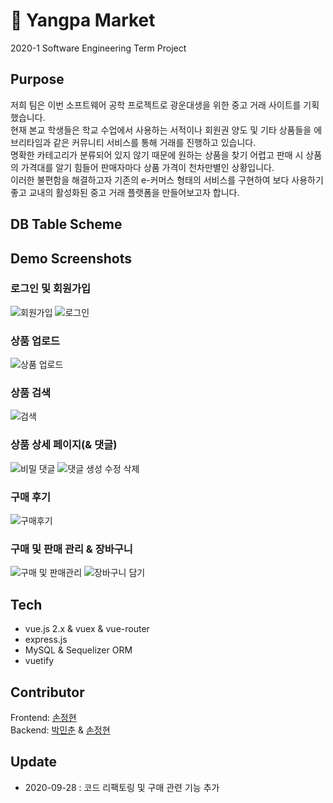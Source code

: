 # 🧅 Yangpa Market

2020-1 Software Engineering Term Project <br>

## Purpose

저희 팀은 이번 소프트웨어 공학 프로젝트로 광운대생을 위한 중고 거래 사이트를 기획했습니다. <br>
현재 본교 학생들은 학교 수업에서 사용하는 서적이나 회원권 양도 및 기타 상품들을 에브리타임과 같은 커뮤니티 서비스를 통해 거래를 진행하고 있습니다. <br>
명확한 카테고리가 분류되어 있지 않기 때문에 원하는 상품을 찾기 어렵고 판매 시 상품의 가격대를 알기 힘들어 판매자마다 상품 가격이 천차만별인 상황입니다. <br> 이러한 불편함을 해결하고자 기존의 e-커머스 형태의 서비스를 구현하여 보다 사용하기 좋고 교내의 활성화된 중고 거래 플랫폼을 만들어보고자 합니다. <br>

## DB Table Scheme

## Demo Screenshots

### 로그인 및 회원가입

![회원가입](https://user-images.githubusercontent.com/37819666/94371180-887e4780-012f-11eb-97ed-6f93326f47af.gif)
![로그인](https://user-images.githubusercontent.com/37819666/94371183-8e742880-012f-11eb-8e30-06992f866d18.gif)

### 상품 업로드

![상품 업로드](https://user-images.githubusercontent.com/37819666/94370930-d09c6a80-012d-11eb-9a13-7133beb3189b.gif)

### 상품 검색

![검색](https://user-images.githubusercontent.com/37819666/94370915-bcf10400-012d-11eb-86ea-93083d05d8c6.gif)

### 상품 상세 페이지(& 댓글)

![비밀 댓글](https://user-images.githubusercontent.com/37819666/94370920-c2e6e500-012d-11eb-85f3-e5109c81b0cf.gif)
![댓글 생성 수정 삭제](https://user-images.githubusercontent.com/37819666/94370923-c8442f80-012d-11eb-9566-5a2a7f4986d2.gif)

### 구매 후기

![구매후기](https://user-images.githubusercontent.com/37819666/94370899-a21e8f80-012d-11eb-86a7-e4b8993fa251.gif)

### 구매 및 판매 관리 & 장바구니

![구매 및 판매관리](https://user-images.githubusercontent.com/37819666/94370771-d3e32680-012c-11eb-98de-a86f4713944e.gif)
![장바구니 담기](https://user-images.githubusercontent.com/37819666/94370798-0856e280-012d-11eb-9182-5f230a361e0d.gif)

## Tech

- vue.js 2.x & vuex & vue-router
- express.js
- MySQL & Sequelizer ORM
- vuetify

## Contributor

Frontend: [손정현](https://github.com/sohnjunior) <br>
Backend: [박민춘](https://github.com/sprical408) & [손정현](https://github.com/sohnjunior)

## Update

- 2020-09-28 : 코드 리팩토링 및 구매 관련 기능 추가
